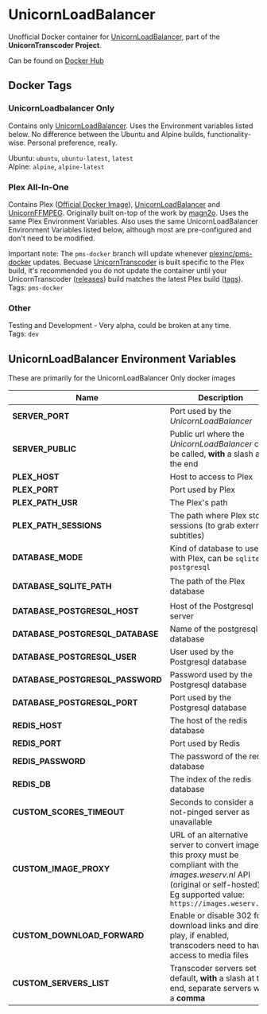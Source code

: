 # UnicornLoadBalancer
Unofficial Docker container for [UnicornLoadBalancer](https://github.com/UnicornTranscoder/UnicornLoadBalancer), part of the **UnicornTranscoder Project**.  

Can be found on [Docker Hub](https://registry.hub.docker.com/r/lusky3/unicornloadbalancer)

## Docker Tags

### UnicornLoadbalancer Only
Contains only [UnicornLoadBalancer](https://github.com/UnicornTranscoder/UnicornLoadBalancer). Uses the Environment variables listed below. No difference between the Ubuntu and Alpine builds, functionality-wise. Personal preference, really.  
   
Ubuntu: `ubuntu`, `ubuntu-latest`, `latest`  
Alpine: `alpine`, `alpine-latest`  

### Plex All-In-One
Contains Plex ([Official Docker Image](https://github.com/plexinc/pms-docker)), [UnicornLoadBalancer](https://github.com/UnicornTranscoder/UnicornLoadBalancer) and [UnicornFFMPEG](https://github.com/UnicornTranscoder/UnicornFFMPEG). Originally built on-top of the work by [magn2o](https://github.com/magn2o/UnicornDockerUnofficial). Uses the same Plex Environment Variables. Also uses the same UnicornLoadBalancer Environment Variables listed below, although most are pre-configured and don't need to be modified.  
  
Important note: The `pms-docker` branch will update whenever [plexinc/pms-docker](https://hub.docker.com/r/plexinc/pms-docker) updates. Becuase [UnicornTranscoder](https://github.com/UnicornTranscoder/UnicornTranscoder) is built specific to the Plex build, it's recommended you do not update the container until your UnicornTranscoder ([releases](https://github.com/UnicornTranscoder/UnicornTranscoder/releases)) build matches the latest Plex build ([tags](https://hub.docker.com/r/plexinc/pms-docker/tags)).  
Tags: `pms-docker`

### Other
Testing and Development - Very alpha, could be broken at any time.   
Tags: `dev`

## UnicornLoadBalancer Environment Variables
These are primarily for the UnicornLoadBalancer Only docker images

| Name | Description | Type | Default |
| ----------------- | ------------------------------------------------------------ | ------| ------- |
| **SERVER_PORT** | Port used by the *UnicornLoadBalancer* | `int` | `3001` |
| **SERVER_PUBLIC** | Public url where the *UnicornLoadBalancer* can be called, **with** a slash at the end | `string` | `http://127.0.0.1:3001/` |
| **PLEX_HOST** | Host to access to Plex | `string` | `127.0.0.1` | 
| **PLEX_PORT** | Port used by Plex | `int` | `32400` | 
| **PLEX_PATH_USR** | The Plex's path | `string` | `/usr/lib/plexmediaserver/` | 
| **PLEX_PATH_SESSIONS** | The path where Plex store sessions (to grab external subtitles) | `string` | `/var/lib/plexmediaserver/Library/Application Support/Plex Media Server/Cache/Transcode/Sessions` | 
| **DATABASE_MODE** | Kind of database to use with Plex, can be `sqlite` or `postgresql` | `string` | `sqlite` |
| **DATABASE_SQLITE_PATH** | The path of the Plex database | `string` | `/var/lib/plexmediaserver/Library/Application Support/Plex Media Server/Plug-in Support/Databases/com.plexapp.plugins.library.db` |
| **DATABASE_POSTGRESQL_HOST** | Host of the Postgresql server | `string` | ` ` |
| **DATABASE_POSTGRESQL_DATABASE** | Name of the postgresql database | `string` | ` ` |
| **DATABASE_POSTGRESQL_USER** | User used by the Postgresql database| `string` | ` ` |
| **DATABASE_POSTGRESQL_PASSWORD** | Password used by the Postgresql database | `string` | ` ` |
| **DATABASE_POSTGRESQL_PORT** | Port used by the Postgresql database | `int` | `5432` |
| **REDIS_HOST** | The host of the redis database | `string` `undefined` | `undefined` | 
| **REDIS_PORT** | Port used by Redis | `int` | `6379` |
| **REDIS_PASSWORD** | The password of the redis database | `string` | ` ` | 
| **REDIS_DB** | The index of the redis database | `int` | `0` | 
| **CUSTOM_SCORES_TIMEOUT** | Seconds to consider a not-pinged server as unavailable | `int` | `10` | 
| **CUSTOM_IMAGE_PROXY** | URL of an alternative server to convert images, this proxy must be compliant with the *images.weserv.nl* API (original or self-hosted). Eg supported value: `https://images.weserv.nl/` | `string` | ` ` | 
| **CUSTOM_DOWNLOAD_FORWARD** | Enable or disable 302 for download links and direct play, if enabled, transcoders need to have access to media files | `bool` | `false` | 
| **CUSTOM_SERVERS_LIST** | Transcoder servers set by default, **with** a slash at the end, separate servers with a **comma** | `string array` | `[]` | 
